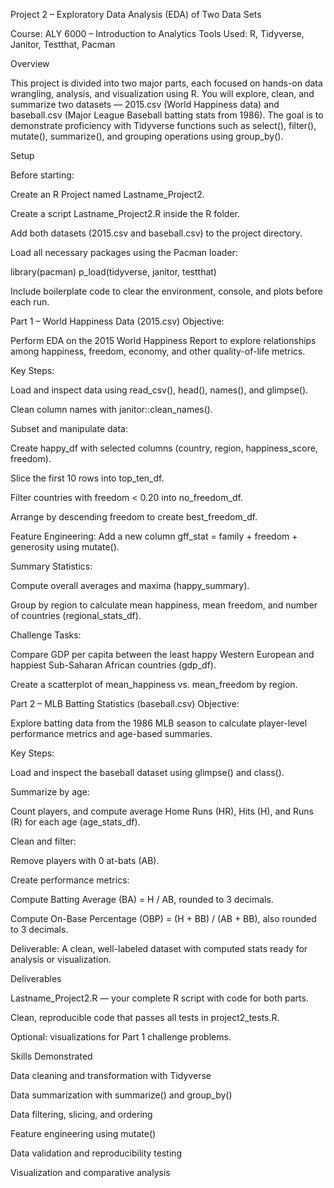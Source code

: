 Project 2 – Exploratory Data Analysis (EDA) of Two Data Sets

Course: ALY 6000 – Introduction to Analytics
Tools Used: R, Tidyverse, Janitor, Testthat, Pacman

Overview

This project is divided into two major parts, each focused on hands-on data wrangling, analysis, and visualization using R.
You will explore, clean, and summarize two datasets — 2015.csv (World Happiness data) and baseball.csv (Major League Baseball batting stats from 1986).
The goal is to demonstrate proficiency with Tidyverse functions such as select(), filter(), mutate(), summarize(), and grouping operations using group_by().

Setup

Before starting:

Create an R Project named Lastname_Project2.

Create a script Lastname_Project2.R inside the R folder.

Add both datasets (2015.csv and baseball.csv) to the project directory.

Load all necessary packages using the Pacman loader:

library(pacman)
p_load(tidyverse, janitor, testthat)


Include boilerplate code to clear the environment, console, and plots before each run.

Part 1 – World Happiness Data (2015.csv)
Objective:

Perform EDA on the 2015 World Happiness Report to explore relationships among happiness, freedom, economy, and other quality-of-life metrics.

Key Steps:

Load and inspect data using read_csv(), head(), names(), and glimpse().

Clean column names with janitor::clean_names().

Subset and manipulate data:

Create happy_df with selected columns (country, region, happiness_score, freedom).

Slice the first 10 rows into top_ten_df.

Filter countries with freedom < 0.20 into no_freedom_df.

Arrange by descending freedom to create best_freedom_df.

Feature Engineering:
Add a new column gff_stat = family + freedom + generosity using mutate().

Summary Statistics:

Compute overall averages and maxima (happy_summary).

Group by region to calculate mean happiness, mean freedom, and number of countries (regional_stats_df).

Challenge Tasks:

Compare GDP per capita between the least happy Western European and happiest Sub-Saharan African countries (gdp_df).

Create a scatterplot of mean_happiness vs. mean_freedom by region.

Part 2 – MLB Batting Statistics (baseball.csv)
Objective:

Explore batting data from the 1986 MLB season to calculate player-level performance metrics and age-based summaries.

Key Steps:

Load and inspect the baseball dataset using glimpse() and class().

Summarize by age:

Count players, and compute average Home Runs (HR), Hits (H), and Runs (R) for each age (age_stats_df).

Clean and filter:

Remove players with 0 at-bats (AB).

Create performance metrics:

Compute Batting Average (BA) = H / AB, rounded to 3 decimals.

Compute On-Base Percentage (OBP) = (H + BB) / (AB + BB), also rounded to 3 decimals.

Deliverable: A clean, well-labeled dataset with computed stats ready for analysis or visualization.

Deliverables

Lastname_Project2.R — your complete R script with code for both parts.

Clean, reproducible code that passes all tests in project2_tests.R.

Optional: visualizations for Part 1 challenge problems.

Skills Demonstrated

Data cleaning and transformation with Tidyverse

Data summarization with summarize() and group_by()

Data filtering, slicing, and ordering

Feature engineering using mutate()

Data validation and reproducibility testing

Visualization and comparative analysis
